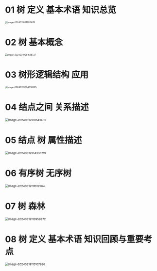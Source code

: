 # 01 树 定义 基本术语 知识总览

<img src="https://cvp.oss-cn-shanghai.aliyuncs.com/picgo/202403182129882.png" alt="image-20240318212911678" style="zoom:50%;" />



# 02 树 基本概念

<img src="https://cvp.oss-cn-shanghai.aliyuncs.com/picgo/202403190816361.png" alt="image-20240319081628727" style="zoom:50%;" />



# 03 树形逻辑结构 应用

<img src="https://cvp.oss-cn-shanghai.aliyuncs.com/picgo/202403190846308.png" alt="image-20240319084630085" style="zoom:50%;" />



# 04 结点之间 关系描述

<img src="https://cvp.oss-cn-shanghai.aliyuncs.com/picgo/202403191001846.png" alt="image-20240319100143432" style="zoom: 67%;" />



# 05 结点 树 属性描述

<img src="https://cvp.oss-cn-shanghai.aliyuncs.com/picgo/202403191043891.png" alt="image-20240319104338719" style="zoom: 67%;" />

# 06 有序树 无序树

<img src="https://cvp.oss-cn-shanghai.aliyuncs.com/picgo/202403191116670.png" alt="image-20240319111612564" style="zoom: 67%;" />



# 07 树 森林

<img src="https://cvp.oss-cn-shanghai.aliyuncs.com/picgo/202403191139957.png" alt="image-20240319113959872" style="zoom: 67%;" />



# 08 树 定义 基本术语 知识回顾与重要考点

<img src="https://cvp.oss-cn-shanghai.aliyuncs.com/picgo/202403191151972.png" alt="image-20240319115107886" style="zoom: 67%;" />
